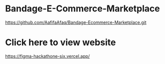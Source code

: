 # Bandage-E-Commerce-Marketplace 
https://github.com/AafifaAfaq/Bandage-Ecommerce-Marketplace.git



# Click here to view website
https://figma-hackathone-six.vercel.app/
